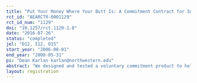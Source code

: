 ```yaml
---
title: "Put Your Money Where Your Butt Is: A Commitment Contract for Smoking Cessation"
rct_id: "AEARCTR-0001129"
rct_id_num: "1129"
doi: "10.1257/rct.1129-1.0"
date: "2016-07-26"
status: "completed"
jel: "D12, I12, O15"
start_year: "2006-08-01"
end_year: "2008-05-31"
pi: "Dean Karlan karlan@northwestern.edu"
abstract: "We designed and tested a voluntary commitment product to help smokers quit smoking. The product (CARES) offered smokers a savings account in which they deposit funds for six months, after which they take a urine test for nicotine and cotinine. If they pass, their money is returned; otherwise, their money is forfeited to charity. Of smokers offered CARES, 11 percent took up, and smokers randomly offered CARES were 3 percentage points more likely to pass the 6-month test than the control group. More importantly, this effect persisted in surprise tests at 12 months, indicating that CARES produced lasting smoking cessation."
layout: registration
---
```


